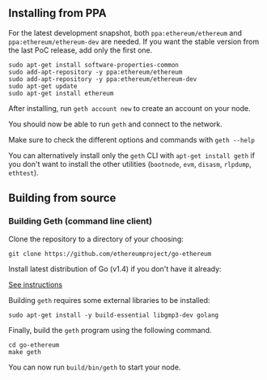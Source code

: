 ## Installing from PPA

For the latest development snapshot, both `ppa:ethereum/ethereum` and `ppa:ethereum/ethereum-dev` are needed. If you want the stable version from the last PoC release, add only the first one.

```shell
sudo apt-get install software-properties-common
sudo add-apt-repository -y ppa:ethereum/ethereum
sudo add-apt-repository -y ppa:ethereum/ethereum-dev
sudo apt-get update
sudo apt-get install ethereum
```

After installing, run `geth account new` to create an account on your node.

You should now be able to run `geth` and connect to the network.

Make sure to check the different options and commands with `geth --help`

You can alternatively install only the `geth` CLI with `apt-get install geth` if you don't want to install the other utilities (`bootnode`, `evm`, `disasm`, `rlpdump`, `ethtest`).

## Building from source

### Building Geth (command line client)

Clone the repository to a directory of your choosing:

```shell
git clone https://github.com/ethereumproject/go-ethereum
```
Install latest distribution of Go (v1.4) if you don't have it already:

[See instructions](https://github.com/ethereumproject/go-ethereum/wiki/Installing-Go#ubuntu-1404)

Building `geth` requires some external libraries to be installed:

```shell
sudo apt-get install -y build-essential libgmp3-dev golang
```

Finally, build the `geth` program using the following command.
```shell
cd go-ethereum
make geth
```

You can now run `build/bin/geth` to start your node.
